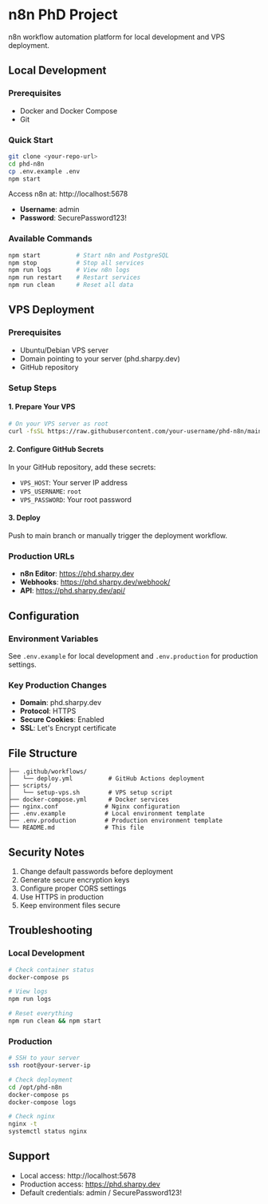 # n8n PhD Project

n8n workflow automation platform for local development and VPS deployment.

## Local Development

### Prerequisites
- Docker and Docker Compose
- Git

### Quick Start
```bash
git clone <your-repo-url>
cd phd-n8n
cp .env.example .env
npm start
```

Access n8n at: http://localhost:5678
- **Username**: admin
- **Password**: SecurePassword123!

### Available Commands
```bash
npm start          # Start n8n and PostgreSQL
npm stop           # Stop all services
npm run logs       # View n8n logs
npm run restart    # Restart services
npm run clean      # Reset all data
```

## VPS Deployment

### Prerequisites
- Ubuntu/Debian VPS server
- Domain pointing to your server (phd.sharpy.dev)
- GitHub repository

### Setup Steps

#### 1. Prepare Your VPS
```bash
# On your VPS server as root
curl -fsSL https://raw.githubusercontent.com/your-username/phd-n8n/main/scripts/setup-vps.sh | bash
```

#### 2. Configure GitHub Secrets
In your GitHub repository, add these secrets:
- `VPS_HOST`: Your server IP address
- `VPS_USERNAME`: `root`
- `VPS_PASSWORD`: Your root password

#### 3. Deploy
Push to main branch or manually trigger the deployment workflow.

### Production URLs
- **n8n Editor**: https://phd.sharpy.dev
- **Webhooks**: https://phd.sharpy.dev/webhook/
- **API**: https://phd.sharpy.dev/api/

## Configuration

### Environment Variables
See `.env.example` for local development and `.env.production` for production settings.

### Key Production Changes
- **Domain**: phd.sharpy.dev
- **Protocol**: HTTPS
- **Secure Cookies**: Enabled
- **SSL**: Let's Encrypt certificate

## File Structure
```
├── .github/workflows/
│   └── deploy.yml          # GitHub Actions deployment
├── scripts/
│   └── setup-vps.sh        # VPS setup script
├── docker-compose.yml      # Docker services
├── nginx.conf             # Nginx configuration
├── .env.example           # Local environment template
├── .env.production        # Production environment template
└── README.md              # This file
```

## Security Notes
1. Change default passwords before deployment
2. Generate secure encryption keys
3. Configure proper CORS settings
4. Use HTTPS in production
5. Keep environment files secure

## Troubleshooting

### Local Development
```bash
# Check container status
docker-compose ps

# View logs
npm run logs

# Reset everything
npm run clean && npm start
```

### Production
```bash
# SSH to your server
ssh root@your-server-ip

# Check deployment
cd /opt/phd-n8n
docker-compose ps
docker-compose logs

# Check nginx
nginx -t
systemctl status nginx
```

## Support
- Local access: http://localhost:5678
- Production access: https://phd.sharpy.dev
- Default credentials: admin / SecurePassword123!